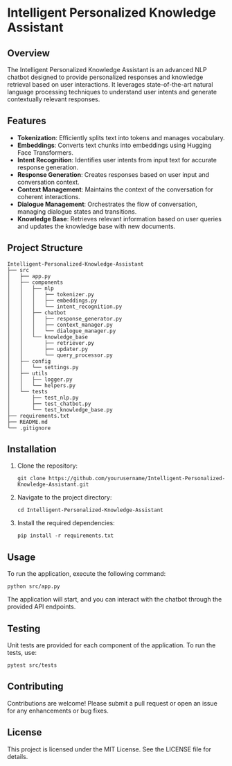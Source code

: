 # Intelligent Personalized Knowledge Assistant

## Overview
The Intelligent Personalized Knowledge Assistant is an advanced NLP chatbot designed to provide personalized responses and knowledge retrieval based on user interactions. It leverages state-of-the-art natural language processing techniques to understand user intents and generate contextually relevant responses.

## Features
- **Tokenization**: Efficiently splits text into tokens and manages vocabulary.
- **Embeddings**: Converts text chunks into embeddings using Hugging Face Transformers.
- **Intent Recognition**: Identifies user intents from input text for accurate response generation.
- **Response Generation**: Creates responses based on user input and conversation context.
- **Context Management**: Maintains the context of the conversation for coherent interactions.
- **Dialogue Management**: Orchestrates the flow of conversation, managing dialogue states and transitions.
- **Knowledge Base**: Retrieves relevant information based on user queries and updates the knowledge base with new documents.

## Project Structure
```
Intelligent-Personalized-Knowledge-Assistant
├── src
│   ├── app.py
│   ├── components
│   │   ├── nlp
│   │   │   ├── tokenizer.py
│   │   │   ├── embeddings.py
│   │   │   └── intent_recognition.py
│   │   ├── chatbot
│   │   │   ├── response_generator.py
│   │   │   ├── context_manager.py
│   │   │   └── dialogue_manager.py
│   │   └── knowledge_base
│   │       ├── retriever.py
│   │       ├── updater.py
│   │       └── query_processor.py
│   ├── config
│   │   └── settings.py
│   ├── utils
│   │   ├── logger.py
│   │   └── helpers.py
│   └── tests
│       ├── test_nlp.py
│       ├── test_chatbot.py
│       └── test_knowledge_base.py
├── requirements.txt
├── README.md
└── .gitignore
```

## Installation
1. Clone the repository:
   ```
   git clone https://github.com/yourusername/Intelligent-Personalized-Knowledge-Assistant.git
   ```
2. Navigate to the project directory:
   ```
   cd Intelligent-Personalized-Knowledge-Assistant
   ```
3. Install the required dependencies:
   ```
   pip install -r requirements.txt
   ```

## Usage
To run the application, execute the following command:
```
python src/app.py
```
The application will start, and you can interact with the chatbot through the provided API endpoints.

## Testing
Unit tests are provided for each component of the application. To run the tests, use:
```
pytest src/tests
```

## Contributing
Contributions are welcome! Please submit a pull request or open an issue for any enhancements or bug fixes.

## License
This project is licensed under the MIT License. See the LICENSE file for details.